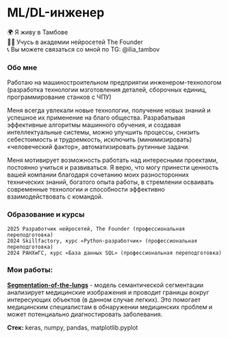 
# ML/DL-инженер

🌍 Я живу в Тамбове <br>
👨‍🎓 Учусь в академии нейросетей The Founder <br>
📞 Вы можете связаться со мной по TG: @ilia_tambov <br>

### Обо мне

Работаю на машиностроительном предприятии инженером-технологом (разработка технологии мзготовления деталей, сборочных единиц, программирование станков с ЧПУ) <br>

Меня всегда увлекали новые технологии, получение новых знаний и успешное их  применение на благо общества. Разрабатывая эффективные алгоритмы машинного обучения, и создавая интеллектуальные системы, можно улучшить процессы, снизить себестоимость и  трудоемкость, исключить (минимизировать) «человеческий фактор»,  автоматизировать рутинные задачи. <br>

Меня мотивирует возможность работать над интересными проектами, постоянно учиться и развиваться. Я верю, что могу принести ценность вашей компании благодаря сочетанию моих разносторонних  технических знаний, богатого опыта работы, в стремлении осваивать  современные технологии и  способности эффективно взаимодействовать с командой. 

### Образование и курсы

    2025 Разработчик нейросетей, The Founder (профессиональная переподготовка)
    2024 Skillfactory, курс «Python-разработчик» (профессиональная переподготовка)
    2024 РАНХиГС, курс «База данных SQL» (профессиональная переподготовка)

### Мои работы:

[**Segmentation-of-the-lungs**](https://github.com/LanciaILIA/Segmentation-of-the-lungs) - модель семантической сегментации анализирует медицинские изображения и проводит границы вокруг интересующих объектов (в данном случае легких). Это помогает медицинским специалистам в обнаружении медицинских проблем и может потенциально диагностировать заболевания.

**Стек:**  keras, numpy, pandas, matplotlib.pyplot
